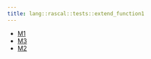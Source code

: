 ```yaml
---
title: lang::rascal::tests::extend_function1
---
```



   * [M1](../../../../../Library/lang/rascal/tests/extend_function1/M1.md)
   * [M3](../../../../../Library/lang/rascal/tests/extend_function1/M3.md)
   * [M2](../../../../../Library/lang/rascal/tests/extend_function1/M2.md)